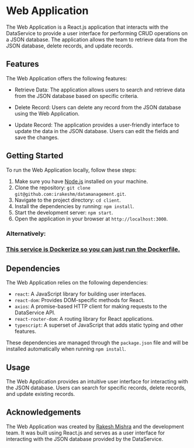 # Web Application

The Web Application is a React.js application that interacts with the DataService to provide a user interface for performing CRUD operations on a JSON database. The application allows the team to retrieve data from the JSON database, delete records, and update records.

## Features

The Web Application offers the following features:

- Retrieve Data: The application allows users to search and retrieve data from the JSON database based on specific criteria.

- Delete Record: Users can delete any record from the JSON database using the Web Application.

- Update Record: The application provides a user-friendly interface to update the data in the JSON database. Users can edit the fields and save the changes.

## Getting Started

To run the Web Application locally, follow these steps:

1. Make sure you have [Node.js](https://nodejs.org) installed on your machine.
2. Clone the repository: `git clone git@github.com:irakeshm/datamanagement.git`.
3. Navigate to the project directory: `cd client`.
4. Install the dependencies by running: `npm install`.
5. Start the development server: `npm start`.
6. Open the application in your browser at `http://localhost:3000`.

### Alternatively:

### <ins>This service is Dockerize so you can just run the Dockerfile.</ins>

## Dependencies

The Web Application relies on the following dependencies:

- `react`: A JavaScript library for building user interfaces.
- `react-dom`: Provides DOM-specific methods for React.
- `axios`: A promise-based HTTP client for making requests to the DataService API.
- `react-router-dom`: A routing library for React applications.
- `typescript`: A superset of JavaScript that adds static typing and other features.

These dependencies are managed through the `package.json` file and will be installed automatically when running `npm install`.

## Usage

The Web Application provides an intuitive user interface for interacting with the JSON database. Users can search for specific records, delete records, and update existing records.


## Acknowledgements

The Web Application was created by [Rakesh Mishra](https://github.com/irakeshm/) and the development team. It was built using React.js and serves as a user interface for interacting with the JSON database provided by the DataService.
